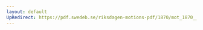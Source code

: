 ```yaml
---
layout: default
UpRedirect: https://pdf.swedeb.se/riksdagen-motions-pdf/1870/mot_1870__ak__00147/mot_1870__ak__00147_002.pdf
---
```

